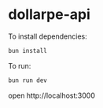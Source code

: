 # dollarpe-api

To install dependencies:
```sh
bun install
```

To run:
```sh
bun run dev
```

open http://localhost:3000

